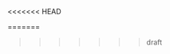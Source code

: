 <<<<<<< HEAD

=======
<!-- [![main-CI](https://github.com/Polt0s/crm-for-clinic/workflows/main-CI/badge.svg)](https://github.com/Polt0s/crm-for-clinic/actions)
[![Maintainability](https://api.codeclimate.com/v1/badges/c54df907377328cddc83/maintainability)](https://codeclimate.com/github/Polt0s/crm-for-clinic/maintainability) -->
>>>>>>> draft
